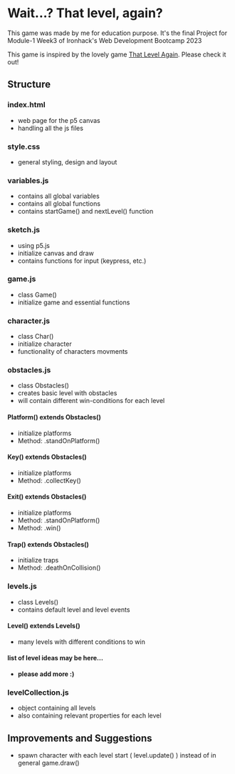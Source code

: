 # Wait...? That level, again?
This game was made by me for education purpose.
It's the final Project for Module-1 Week3 of Ironhack's Web Development Bootcamp 2023

This game is inspired by the lovely game [That Level Again](https://play.google.com/store/apps/details?id=ru.iamtagir.game.android). Please check it out!


## Structure
### index.html
* web page for the p5 canvas
* handling all the js files

### style.css
* general styling, design and layout

### variables.js
* contains all global variables
* contains all global functions
* contains startGame() and nextLevel() function

### sketch.js 
* using p5.js
* initialize canvas and draw
* contains functions for input (keypress, etc.)

### game.js
* class Game()
* initialize game and essential functions

### character.js
* class Char()
* initialize character
* functionality of characters movments

### obstacles.js
* class Obstacles()
* creates basic level with obstacles
* will contain different win-conditions for each level
#### Platform() extends Obstacles()
* initialize platforms
* Method: .standOnPlatform()
#### Key() extends Obstacles()
* initialize platforms
* Method: .collectKey()
#### Exit() extends Obstacles()
* initialize platforms
* Method: .standOnPlatform()
* Method: .win()
#### Trap() extends Obstacles()
* initialize traps 
* Method: .deathOnCollision()

### levels.js
* class Levels()
* contains default level and level events
#### Level() extends Levels()
* many levels with different conditions to win
#### list of level ideas may be here...
* __please add more :)__

### levelCollection.js
* object containing all levels
* also containing relevant properties for each level

## Improvements and Suggestions
* spawn character with each level start ( level.update() ) instead of in general game.draw()